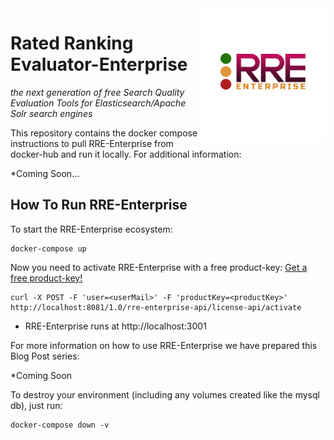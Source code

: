<img src="img/logo-RREE-gradient.png" alt="RRE-Enterprise Logo" title="RRE-Enterprise: the next generation of free Search Quality Evaluation Tools for Elasticsearch/Apache Solr search engines" width="200" align="right"/>

Rated Ranking Evaluator-Enterprise
==========================

*the next generation of free Search Quality Evaluation Tools for Elasticsearch/Apache Solr search engines*

This repository contains the docker compose instructions to pull RRE-Enterprise from docker-hub and run it locally.
For additional information:

*Coming Soon...

## How To Run RRE-Enterprise   

To start the RRE-Enterprise ecosystem:

```
docker-compose up 
```  
  
Now you need to activate RRE-Enterprise with a free product-key:
[Get a free product-key!](https://sease.io/draft-rre-form2)  
```
curl -X POST -F 'user=<userMail>' -F 'productKey=<productKey>' http://localhost:8081/1.0/rre-enterprise-api/license-api/activate
```

* RRE-Enterprise runs at http://localhost:3001
  
For more information on how to use RRE-Enterprise we have prepared this Blog Post series:

*Coming Soon
  
To destroy your environment (including any volumes created like the mysql db), just run:
```
docker-compose down -v
```  
